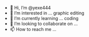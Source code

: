 - 👋 Hi, I’m @yexe444
- 👀 I’m interested in ... graphic editing
- 🌱 I’m currently learning ... coding
- 💞️ I’m looking to collaborate on ...
- 📫 How to reach me ...

<!---
yexe444/yexe444 is a ✨ special ✨ repository because its `README.md` (this file) appears on your GitHub profile.
You can click the Preview link to take a look at your changes.
--->
